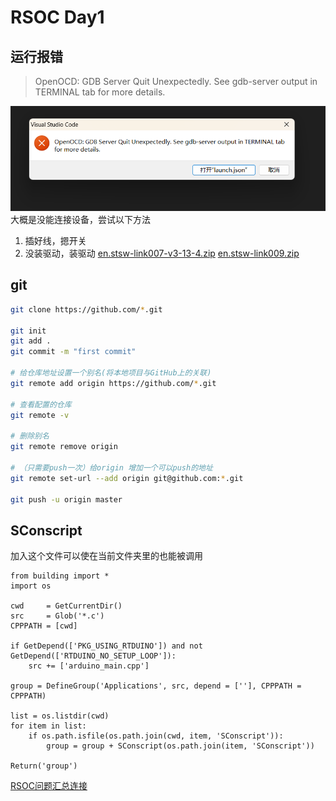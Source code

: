 # RSOC Day1
## 运行报错
> OpenOCD: GDB Server Quit Unexpectedly. See gdb-server output in TERMINAL tab
for more details.

![error](./error.png)
大概是没能连接设备，尝试以下方法
1. 插好线，摁开关
2. 没装驱动，装驱动
[en.stsw-link007-v3-13-4.zip](./en.stsw-link007-v3-13-4.zip)
[en.stsw-link009.zip](./en.stsw-link009.zip)

## git 
``` bash
git clone https://github.com/*.git

git init
git add .
git commit -m "first commit"

# 给仓库地址设置一个别名(将本地项目与GitHub上的关联)
git remote add origin https://github.com/*.git 

# 查看配置的仓库
git remote -v

# 删除别名
git remote remove origin

# （只需要push一次）给origin 增加一个可以push的地址
git remote set-url --add origin git@github.com:*.git

git push -u origin master
```
## SConscript
加入这个文件可以使在当前文件夹里的也能被调用
``` SConscript
from building import *
import os

cwd     = GetCurrentDir()
src     = Glob('*.c')
CPPPATH = [cwd]

if GetDepend(['PKG_USING_RTDUINO']) and not GetDepend(['RTDUINO_NO_SETUP_LOOP']):
    src += ['arduino_main.cpp']

group = DefineGroup('Applications', src, depend = [''], CPPPATH = CPPPATH)

list = os.listdir(cwd)
for item in list:
    if os.path.isfile(os.path.join(cwd, item, 'SConscript')):
        group = group + SConscript(os.path.join(item, 'SConscript'))

Return('group')
```
[RSOC问题汇总连接](https://docs.qq.com/doc/DY2VrUlpuRWlRUkdI)